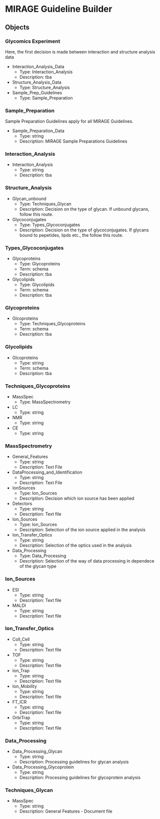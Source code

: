 # MIRAGE Guideline Builder

## Objects

### Glycomics Experiment

Here, the first decision is made between interaction and structure analysis data

- Interaction_Analysis_Data
  - Type: Interaction_Analysis
  - Description: tba
- Structure_Analysis_Data
  - Type: Structure_Analysis
- Sample_Prep_Guidelines
  - Type: Sample_Preparation

### Sample_Preparation

Sample Preparation Guidelines apply for all MIRAGE Guidelines.

- Sample_Preparation_Data
  - Type: string
  - Description: MIRAGE Sample Preparations Guidelines

### Interaction_Analysis

- Interaction_Analysis
  - Type: string
  - Description: tba

### Structure_Analysis

- Glycan_unbound
  - Type: Techniques_Glycan
  - Description: Decision on the type of glycan. If unbound glycans, follow this route.
- Glycoconjugates
  - Type: Types_Glycoconjugates
  - Description: Decision on the type of glycoconjugates. If glycans bound to pepetides, lipds etc., the follow this route.

### Types_Glycoconjugates

- Glycoproteins
  - Type: Glycoproteins
  - Term: schema
  - Description: tba
- Glycolipids
  - Type: Glycolipids
  - Term: schema
  - Description: tba

### Glycoproteins

- Glcoproteins
  - Type: Techniques_Glycoproteins
  - Term: schema
  - Description: tba

### Glycolipids

- Glcoproteins
  - Type: string
  - Term: schema
  - Description: tba

### Techniques_Glycoproteins

- MassSpec
  - Type: MassSpectrometry
- LC
  - Type: string
- NMR
  - Type: string
- CE
  - Type: string

### MassSpectrometry

- General_Features
  - Type: string
  - Description: Text File
- DataProcessing_and_Identification
  - Type: string
  - Description: Text File
- IonSources
  - Type: Ion_Sources
  - Description: Decision which ion source has been applied
- Detectors
  - Type: string
  - Description: Text file
- Ion_Sources
  - Type: Ion_Sources
  - Description: Selection of the ion source applied in the analysis
- Ion_Transfer_Optics
  - Type: string
  - Description: Selection of the optics used in the analysis
- Data_Processing
  - Type: Data_Processing
  - Description: Selection of the way of data processing in dependece of the glycan type

### Ion_Sources

- ESI
  - Type: string
  - Description: Text file
- MALDI
  - Type: string
  - Description: Text file

### Ion_Transfer_Optics

- Coll_Cell
  - Type: string
  - Description: Text file
- TOF
  - Type: string
  - Description: Text file  
- Ion_Trap
  - Type: string
  - Description: Text file
- Ion_Mobility
  - Type: string
  - Description: Text file
- FT_ICR
  - Type: string
  - Description: Text file
- OrbiTrap
  - Type: string
  - Description: Text file

### Data_Processing

- Data_Processing_Glycan
  - Type: string
  - Description: Processing guidelines for glycan analysis
- Data_Processing_Glycoprotein
  - Type: string
  - Description: Processing guidelines for glycoprotein analysis

### Techniques_Glycan

- MassSpec
  - Type: string
  - Description: General Features - Document file
  